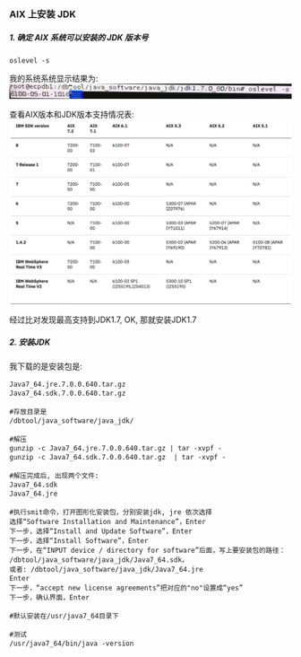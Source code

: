 ### AIX 上安装 JDK

##### 1. 确定 AIX 系统可以安装的 JDK 版本号 

```
oslevel -s 
```
我的系统系统显示结果为:
![](https://github.com/yabolu/AIX-JDK/blob/master/oslevel.png)

查看AIX版本和JDK版本支持情况表:
![](https://github.com/yabolu/AIX-JDK/blob/master/aix_jdk_list.png)

经过比对发现最高支持到JDK1.7, OK, 那就安装JDK1.7

##### 2. 安装JDK

我下载的是安装包是:

```
Java7_64.jre.7.0.0.640.tar.gz
Java7_64.sdk.7.0.0.640.tar.gz

#存放目录是
/dbtool/java_software/java_jdk/

#解压
gunzip -c Java7_64.jre.7.0.0.640.tar.gz | tar -xvpf -
gunzip -c Java7_64.sdk.7.0.0.640.tar.gz  | tar -xvpf -

#解压完成后, 出现两个文件:
Java7_64.sdk
Java7_64.jre

#执行smit命令，打开图形化安装包，分别安装jdk, jre 依次选择
选择“Software Installation and Maintenance”，Enter
下一步，选择“Install and Update Software”，Enter
下一步，选择“Install Software”，Enter
下一步，在“INPUT device / directory for software”后面，写上要安装包的路径：
/dbtool/java_software/java_jdk/Java7_64.sdk，
或者: /dbtool/java_software/java_jdk/Java7_64.jre
Enter 
下一步，“accept new license agreements”把对应的"no"设置成“yes”
下一步，确认界面，Enter

#默认安装在/usr/java7_64目录下

#测试
/usr/java7_64/bin/java -version
```





